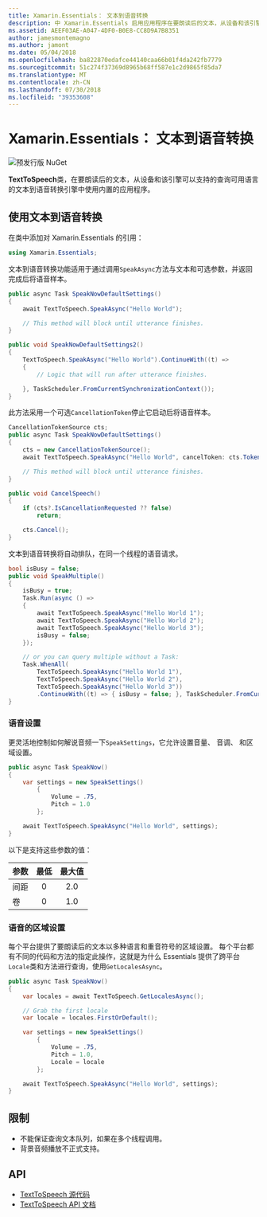 ```yaml
---
title: Xamarin.Essentials： 文本到语音转换
description: 中 Xamarin.Essentials 启用应用程序在要朗读后的文本，从设备和该引擎可以支持的查询可用语言的文本到语音转换引擎中使用内置的 TextToSpeech 类。
ms.assetid: AEEF03AE-A047-4DF0-B0E8-CC8D9A7B8351
author: jamesmontemagno
ms.author: jamont
ms.date: 05/04/2018
ms.openlocfilehash: ba822870edafce44140caa66b01f4da242fb7779
ms.sourcegitcommit: 51c274f37369d8965b68ff587e1c2d9865f85da7
ms.translationtype: MT
ms.contentlocale: zh-CN
ms.lasthandoff: 07/30/2018
ms.locfileid: "39353608"
---
```

# <a name="xamarinessentials-text-to-speech"></a>Xamarin.Essentials： 文本到语音转换

![预发行版 NuGet](~/media/shared/pre-release.png)

**TextToSpeech**类，在要朗读后的文本，从设备和该引擎可以支持的查询可用语言的文本到语音转换引擎中使用内置的应用程序。

## <a name="using-text-to-speech"></a>使用文本到语音转换

在类中添加对 Xamarin.Essentials 的引用：

```csharp
using Xamarin.Essentials;
```

文本到语音转换功能适用于通过调用`SpeakAsync`方法与文本和可选参数，并返回完成后将语音样本。 

```csharp
public async Task SpeakNowDefaultSettings()
{
    await TextToSpeech.SpeakAsync("Hello World");

    // This method will block until utterance finishes.
}

public void SpeakNowDefaultSettings2()
{
    TextToSpeech.SpeakAsync("Hello World").ContinueWith((t) =>
    {
        // Logic that will run after utterance finishes.

    }, TaskScheduler.FromCurrentSynchronizationContext());
}
```

此方法采用一个可选`CancellationToken`停止它启动后将语音样本。

```csharp
CancellationTokenSource cts;
public async Task SpeakNowDefaultSettings()
{
    cts = new CancellationTokenSource();
    await TextToSpeech.SpeakAsync("Hello World", cancelToken: cts.Token);

    // This method will block until utterance finishes.
}

public void CancelSpeech()
{
    if (cts?.IsCancellationRequested ?? false)
        return;

    cts.Cancel();
}
```

文本到语音转换将自动排队，在同一个线程的语音请求。

```csharp
bool isBusy = false;
public void SpeakMultiple()
{
    isBusy = true;
    Task.Run(async () =>
    {
        await TextToSpeech.SpeakAsync("Hello World 1");
        await TextToSpeech.SpeakAsync("Hello World 2");
        await TextToSpeech.SpeakAsync("Hello World 3");
        isBusy = false;
    });

    // or you can query multiple without a Task:
    Task.WhenAll(
        TextToSpeech.SpeakAsync("Hello World 1"),
        TextToSpeech.SpeakAsync("Hello World 2"),
        TextToSpeech.SpeakAsync("Hello World 3"))
        .ContinueWith((t) => { isBusy = false; }, TaskScheduler.FromCurrentSynchronizationContext());
}
```

### <a name="speech-settings"></a>语音设置

更灵活地控制如何解说音频一下`SpeakSettings`，它允许设置音量、 音调、 和区域设置。

```csharp
public async Task SpeakNow()
{
    var settings = new SpeakSettings()
        {
            Volume = .75,
            Pitch = 1.0
        };

    await TextToSpeech.SpeakAsync("Hello World", settings);
}
```

以下是支持这些参数的值：

| 参数 | 最低 | 最大值 |
| --- | :---: | :---: |
| 间距 | 0 | 2.0 |
| 卷 | 0 | 1.0 |

### <a name="speech-locales"></a>语音的区域设置

每个平台提供了要朗读后的文本以多种语言和重音符号的区域设置。 每个平台都有不同的代码和方法的指定此操作，这就是为什么 Essentials 提供了跨平台`Locale`类和方法进行查询，使用`GetLocalesAsync`。

```csharp
public async Task SpeakNow()
{
    var locales = await TextToSpeech.GetLocalesAsync();

    // Grab the first locale
    var locale = locales.FirstOrDefault();

    var settings = new SpeakSettings()
        {
            Volume = .75,
            Pitch = 1.0,
            Locale = locale
        };

    await TextToSpeech.SpeakAsync("Hello World", settings);
}
```

## <a name="limitations"></a>限制

- 不能保证查询文本队列，如果在多个线程调用。
- 背景音频播放不正式支持。

## <a name="api"></a>API

- [TextToSpeech 源代码](https://github.com/xamarin/Essentials/tree/master/Xamarin.Essentials/TextToSpeech)
- [TextToSpeech API 文档](xref:Xamarin.Essentials.TextToSpeech)
